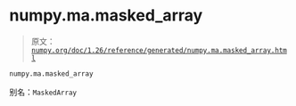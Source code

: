 # numpy.ma.masked_array

> 原文：[`numpy.org/doc/1.26/reference/generated/numpy.ma.masked_array.html`](https://numpy.org/doc/1.26/reference/generated/numpy.ma.masked_array.html)

```py
numpy.ma.masked_array
```

别名：`MaskedArray`

